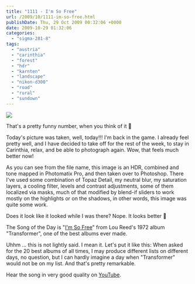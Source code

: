 ```yaml
---
title: "1111 - I'm So Free"
url: /2009/10/1111-im-so-free.html
publishDate: Thu, 29 Oct 2009 00:32:06 +0000
date: 2009-10-29 01:32:06
categories: 
  - "sigma-281-8"
tags: 
  - "austria"
  - "carinthia"
  - "forest"
  - "hdr"
  - "karnten"
  - "landscape"
  - "nikon-d300"
  - "road"
  - "rural"
  - "sundown"
---
```

<a target="_blank" href="https://d25zfm9zpd7gm5.cloudfront.net/1200x1200/2009/20091028_173235_photomatix_ps.jpg"><img src="https://d25zfm9zpd7gm5.cloudfront.net/0600x0600/2009/20091028_173235_photomatix_ps.jpg" /></a>

That's a pretty funny number, when you think of it 🙂

Today's picture was taken, well, today!!! I'm back in the game. I already feel pretty well, and I have decided to take off for the rest of the week, to stay in Carinthia, relax, and be able to photograph again. Wow, that feels much better now!

As you can see from the file name, this image is an HDR, combined and tone mapped in Photomatix Pro, and then taken over to Photoshop. There I've used some combination of Topaz Detail, my neutral blur, my saturation layers, a cooling filter, levels and contrast adjustments, some of them localized via masks, much of that modified by blend-if sliders to work mostly on the highlights or on the shadows, in other words, this image was quite some work.

 Does it look like it looked while I was there? Nope. It looks better 🙂

The Song of the Day is "<a target="_blank" href="http://www.lyricsmode.com/lyrics/l/lou_reed/im_so_free.html">I'm So Free</a>" from Lou Reed's 1972 album "Transformer", one of the best albums ever made. 

Uhhm ... this is not lightly said. I mean it. Let's put it like this: When asked for the 20 best albums of all times, I may produce different lists on different days, no question, but I can hardly imagine a day when "Transformer" would not be on my list. And that's pretty remarkable.

Hear the song in very good quality on <a target="_blank" href="http://www.youtube.com/watch?v=PEkqblg4xds">YouTube</a>.


